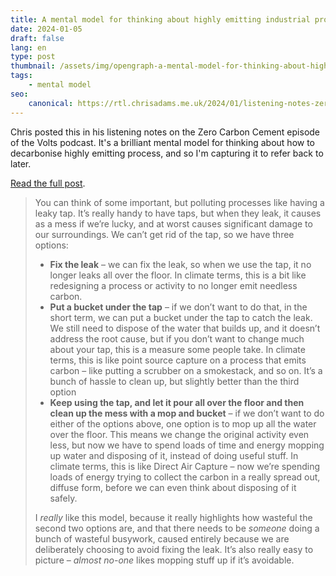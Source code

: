 ```yaml
---
title: A mental model for thinking about highly emitting industrial processes
date: 2024-01-05
draft: false
lang: en
type: post
thumbnail: /assets/img/opengraph-a-mental-model-for-thinking-about-highly-emitting-industrial-processes.png
tags:
    - mental model
seo:
    canonical: https://rtl.chrisadams.me.uk/2024/01/listening-notes-zero-carbon-cement-on-the-volts-podcast/
---
```


Chris posted this in his listening notes on the Zero Carbon Cement episode of the Volts podcast. It's a brilliant mental model for thinking about how to decarbonise highly emitting process, and so I'm capturing it to refer back to later.

[Read the full post](https://rtl.chrisadams.me.uk/2024/01/listening-notes-zero-carbon-cement-on-the-volts-podcast/).

> You can think of some important, but polluting processes like having a leaky tap. It’s really handy to have taps, but when they leak, it causes as a mess if we’re lucky, and at worst causes significant damage to our surroundings.
> We can’t get rid of the tap, so we have three options:
>
> -   **Fix the leak** – we can fix the leak, so when we use the tap, it no longer leaks all over the floor. In climate terms, this is a bit like redesigning a process or activity to no longer emit needless carbon.
> -   **Put a bucket under the tap** – if we don’t want to do that, in the short term, we can put a bucket under the tap to catch the leak. We still need to dispose of the water that builds up, and it doesn’t address the root cause, but if you don’t want to change much about your tap, this is a measure some people take. In climate terms, this is like point source capture on a process that emits carbon – like putting a scrubber on a smokestack, and so on. It’s a bunch of hassle to clean up, but slightly better than the third option
> -   **Keep using the tap, and let it pour all over the floor and then clean up the mess with a mop and bucket** – if we don’t want to do either of the options above, one option is to mop up all the water over the floor. This means we change the original activity even less, but now we have to spend loads of time and energy mopping up water and disposing of it, instead of doing useful stuff. In climate terms, this is like Direct Air Capture – now we’re spending loads of energy trying to collect the carbon in a really spread out, diffuse form, before we can even think about disposing of it safely.
>
> I _really_ like this model, because it really highlights how wasteful the second two options are, and that there needs to be _someone_ doing a bunch of wasteful busywork, caused entirely because we are deliberately choosing to avoid fixing the leak. It’s also really easy to picture – _almost no-one_ likes mopping stuff up if it’s avoidable.
